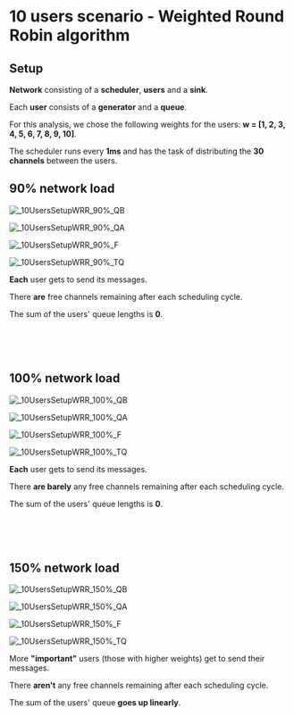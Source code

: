 # 10 users scenario - Weighted Round Robin algorithm

## Setup

**Network** consisting of a **scheduler**, **users** and a **sink**.

Each **user** consists of a **generator** and a **queue**.
  
For this analysis, we chose the following weights for the users: **w = [1, 2, 3, 4, 5, 6, 7, 8, 9, 10]**.

The scheduler runs every **1ms** and has the task of distributing the **30 channels** between the users. 

## 90% network load

![_10UsersSetupWRR_90%_QB](./Network%20load%2090%25/_10UsersSetupWRR_90%25_QA.svg)

![_10UsersSetupWRR_90%_QA](./Network%20load%2090%25/_10UsersSetupWRR_90%25_QB.svg)

![_10UsersSetupWRR_90%_F](./Network%20load%2090%25/_10UsersSetupWRR_90%25_F.svg)

![_10UsersSetupWRR_90%_TQ](./Network%20load%2090%25/_10UsersSetupWRR_90%25_TQ.svg)

**Each** user gets to send its messages. 

There **are** free channels remaining after each scheduling cycle. 

The sum of the users' queue lengths is **0**.

<br/>
<br/>
<br/>

## 100% network load

![_10UsersSetupWRR_100%_QB](./Network%20load%20100%25/_10UsersSetupWRR_100%25_QA.svg)

![_10UsersSetupWRR_100%_QA](./Network%20load%20100%25/_10UsersSetupWRR_100%25_QB.svg)

![_10UsersSetupWRR_100%_F](./Network%20load%20100%25/_10UsersSetupWRR_100%25_F.svg)

![_10UsersSetupWRR_100%_TQ](./Network%20load%20100%25/_10UsersSetupWRR_100%25_TQ.svg)

**Each** user gets to send its messages. 

There **are barely** any free channels remaining after each scheduling cycle. 

The sum of the users' queue lengths is **0**.

<br/>
<br/>
<br/>

## 150% network load

![_10UsersSetupWRR_150%_QB](./Network%20load%20150%25/_10UsersSetupWRR_150%25_QA.svg)

![_10UsersSetupWRR_150%_QA](./Network%20load%20150%25/_10UsersSetupWRR_150%25_QB.svg)

![_10UsersSetupWRR_150%_F](./Network%20load%20150%25/_10UsersSetupWRR_150%25_F.svg)

![_10UsersSetupWRR_150%_TQ](./Network%20load%20150%25/_10UsersSetupWRR_150%25_TQ.svg)

More **"important"** users (those with higher weights) get to send their messages. 

There **aren't** any free channels remaining after each scheduling cycle. 

The sum of the users' queue **goes up linearly**.

<br/>
<br/>
<br/>